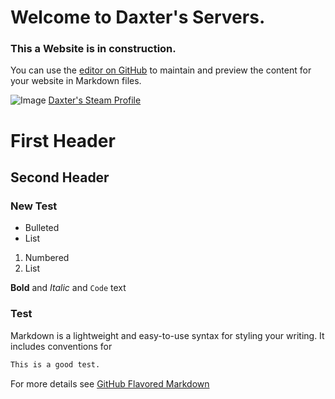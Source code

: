 # Welcome to Daxter's Servers.
### This a Website is in construction.

You can use the [editor on GitHub](https://github.com/DaxtermanYT/websiteserver/edit/master/index.md) to maintain and preview the content for your website in Markdown files.


![Image](https://marckray.files.wordpress.com/2014/05/f-oxjqx4yejsj_7l7qmm_l-vllkcqgdwmwhtgalqrns-1.gif?w=538)
[Daxter's Steam Profile](www.steamcommunity.com/id/fpg15)

# First Header
## Second Header
### New Test

- Bulleted
- List

1. Numbered
2. List

**Bold** and _Italic_ and `Code` text

### Test

Markdown is a lightweight and easy-to-use syntax for styling your writing. It includes conventions for

```markdown
This is a good test.

```

For more details see [GitHub Flavored Markdown](https://guides.github.com/features/mastering-markdown/)
